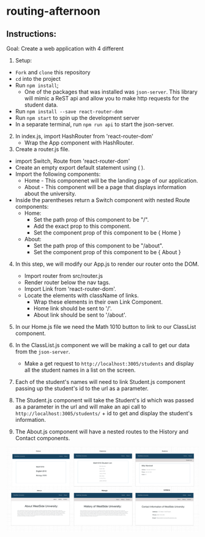 # routing-afternoon

## Instructions:

Goal: Create a web application with 4 different

1. Setup:
  - `Fork` and `clone` this repository
  - `cd` into the project
  - Run `npm install`;
    - One of the packages that was installed was `json-server`. This library will mimic a ReST api and allow you to make http requests for the student data.
 - Run `npm install --save react-router-dom`
 - Run `npm start` to spin up the development server
 - In a separate terminal, run `npm run api` to start the json-server.

2. In index.js, import HashRouter from 'react-router-dom'
    - Wrap the App component with HashRouter.
3. Create a router.js file.
  - import Switch, Route from 'react-router-dom'
  - Create an empty export default statement using ( ).
  - Import the following components:
    - Home - This componenet will be the landing page of our application.
    - About - This component will be a page that displays information about the university. 
  - Inside the parentheses return a Switch component with nested Route components: 
    - Home: 
        - Set the path prop of this component to be "/".
        - Add the exact prop to this component.
        - Set the component prop of this component to be { Home }
    - About: 
        - Set the path prop of this component to be "/about".
        - Set the component prop of this component to be { About }

4. In this step, we will modify our App.js to render our router onto the DOM.
    - Import router from src/router.js
    - Render router below the nav tags. 
    - Import Link from 'react-router-dom'.
    - Locate the elements with className of links.
        - Wrap these elements in their own Link Component.
        - Home link should be sent to '/'.
        - About link should be sent to '/about'.


5. In our Home.js file we need the Math 1010 button to link to our ClassList component. 


6. In the ClassList.js component we will be making a call to get our data from the `json-server`. 
    - Make a get request to `http://localhost:3005/students` and display all the student names in a list on the screen.


7. Each of the student's names will need to link Student.js component passing up the student's id to the url as a parameter. 
    

8. The Student.js component will take the Student's id which was passed as a parameter in the url and will make an api call to `http://localhost:3005/students/` + id to get and display the student's information. 


9. The About.js component will have a nested routes to the History and Contact components. 

![wireframes](wireframes.png)